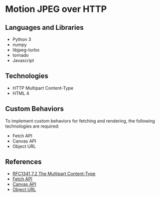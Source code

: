 # Motion JPEG over HTTP

## Languages and Libraries

- Python 3
- numpy
- libjpeg-turbo
- tornado
- Javascript

## Technologies

- HTTP Multipart Content-Type
- HTML 4

## Custom Behaviors

To implement custom behaviors for fetching and rendering, the following technologies are required:

- Fetch API
- Canvas API
- Object URL

## References

- [RFC1341 7.2 The Multipart Content-Type](https://www.w3.org/Protocols/rfc1341/7_2_Multipart.html)
- [Fetch API](https://developer.mozilla.org/en-US/docs/Web/API/Fetch_API)
- [Canvas API](https://developer.mozilla.org/en-US/docs/Web/API/Canvas_API)
- [Object URL](https://developer.mozilla.org/en-US/docs/Web/API/URL/createObjectURL)
